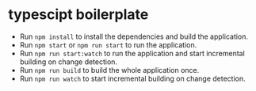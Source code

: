 # typescipt boilerplate

- Run `npm install` to install the dependencies and build the application.
- Run `npm start` or `npm run start` to run the application.
- Run `npm run start:watch` to run the application and start incremental building on change detection.
- Run `npm run build` to build the whole application once.
- Run `npm run watch` to start incremental building on change detection.

